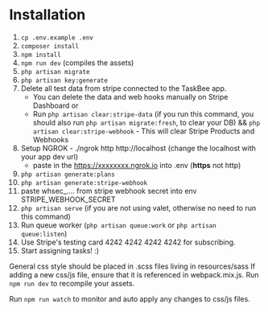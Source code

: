 # Installation

1. `cp .env.example .env`
2. `composer install`
3. `npm install`
4. `npm run dev` (compiles the assets)
5. `php artisan migrate`
6. `php artisan key:generate`
7. Delete all test data from stripe connected to the TaskBee app.
    - You can delete the data and web hooks manually on Stripe Dashboard or
    - Run `php artisan clear:stripe-data` (if you run this command, you should also run `php artisan migrate:fresh`, to clear your DB) && `php artisan clear:stripe-webhook` - This will clear Stripe Products and Webhooks
8. Setup NGROK - ./ngrok http http://localhost (change the localhost with your app dev url)
    - paste in the https://xxxxxxxx.ngrok.io into .env (**https** not http)
9. `php artisan generate:plans`
10. `php artisan generate:stripe-webhook`
11. paste whsec\_.... from stripe webhook secret into env STRIPE_WEBHOOK_SECRET
12. `php artisan serve` (if you are not using valet, otherwise no need to run this command)
13. Run queue worker (`php artisan queue:work` or `php artisan queue:listen`)
14. Use Stripe's testing card 4242 4242 4242 4242 for subscribing.
15. Start assigning tasks! :)

General css style should be placed in .scss files living in resources/sass
If adding a new css/js file, ensure that it is referenced in webpack.mix.js. Run `npm run dev` to recompile your assets.

Run `npm run watch` to monitor and auto apply any changes to css/js files.
